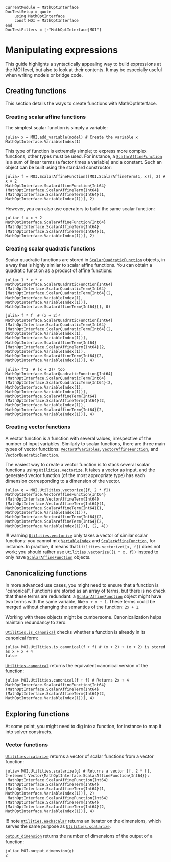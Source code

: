 ```@meta
CurrentModule = MathOptInterface
DocTestSetup = quote
    using MathOptInterface
    const MOI = MathOptInterface
end
DocTestFilters = [r"MathOptInterface|MOI"]
```

# Manipulating expressions

This guide highlights a syntactically appealing way to build expressions at the
MOI level, but also to look at their contents. It may be especially useful
when writing models or bridge code.

## Creating functions

This section details the ways to create functions with MathOptInterface.

### Creating scalar affine functions

The simplest scalar function is simply a variable:

```jldoctest expr; setup=:(model = MOI.Utilities.CachingOptimizer(MOI.Utilities.Model{Float64}(), MOI.Utilities.AUTOMATIC); )
julia> x = MOI.add_variable(model) # Create the variable x
MathOptInterface.VariableIndex(1)
```

This type of function is extremely simple; to express more complex functions,
other types must be used. For instance, a [`ScalarAffineFunction`](@ref) is a
sum of linear terms (a factor times a variable) and a constant. Such an object
can be built using the standard constructor:

```jldoctest expr
julia> f = MOI.ScalarAffineFunction([MOI.ScalarAffineTerm(1, x)], 2) # x + 2
MathOptInterface.ScalarAffineFunction{Int64}(MathOptInterface.ScalarAffineTerm{Int64}[MathOptInterface.ScalarAffineTerm{Int64}(1, MathOptInterface.VariableIndex(1))], 2)
```

However, you can also use operators to build the same scalar function:

```jldoctest expr
julia> f = x + 2
MathOptInterface.ScalarAffineFunction{Int64}(MathOptInterface.ScalarAffineTerm{Int64}[MathOptInterface.ScalarAffineTerm{Int64}(1, MathOptInterface.VariableIndex(1))], 2)
```

### Creating scalar quadratic functions

Scalar quadratic functions are stored in [`ScalarQuadraticFunction`](@ref)
objects, in a way that is highly similar to scalar affine functions. You can
obtain a quadratic function as a product of affine functions:

```jldoctest expr
julia> 1 * x * x
MathOptInterface.ScalarQuadraticFunction{Int64}(MathOptInterface.ScalarQuadraticTerm{Int64}[MathOptInterface.ScalarQuadraticTerm{Int64}(2, MathOptInterface.VariableIndex(1), MathOptInterface.VariableIndex(1))], MathOptInterface.ScalarAffineTerm{Int64}[], 0)

julia> f * f  # (x + 2)²
MathOptInterface.ScalarQuadraticFunction{Int64}(MathOptInterface.ScalarQuadraticTerm{Int64}[MathOptInterface.ScalarQuadraticTerm{Int64}(2, MathOptInterface.VariableIndex(1), MathOptInterface.VariableIndex(1))], MathOptInterface.ScalarAffineTerm{Int64}[MathOptInterface.ScalarAffineTerm{Int64}(2, MathOptInterface.VariableIndex(1)), MathOptInterface.ScalarAffineTerm{Int64}(2, MathOptInterface.VariableIndex(1))], 4)

julia> f^2  # (x + 2)² too
MathOptInterface.ScalarQuadraticFunction{Int64}(MathOptInterface.ScalarQuadraticTerm{Int64}[MathOptInterface.ScalarQuadraticTerm{Int64}(2, MathOptInterface.VariableIndex(1), MathOptInterface.VariableIndex(1))], MathOptInterface.ScalarAffineTerm{Int64}[MathOptInterface.ScalarAffineTerm{Int64}(2, MathOptInterface.VariableIndex(1)), MathOptInterface.ScalarAffineTerm{Int64}(2, MathOptInterface.VariableIndex(1))], 4)
```

### Creating vector functions

A vector function is a function with several values, irrespective of the number
of input variables. Similarly to scalar functions, there are three main types
of vector functions: [`VectorOfVariables`](@ref),
[`VectorAffineFunction`](@ref), and [`VectorQuadraticFunction`](@ref).

The easiest way to create a vector function is to stack several scalar
functions using [`Utilities.vectorize`](@ref). It takes a vector as input,
and the generated vector function (of the most appropriate type) has each
dimension corresponding to a dimension of the vector.

```jldoctest expr
julia> g = MOI.Utilities.vectorize([f, 2 * f])
MathOptInterface.VectorAffineFunction{Int64}(MathOptInterface.VectorAffineTerm{Int64}[MathOptInterface.VectorAffineTerm{Int64}(1, MathOptInterface.ScalarAffineTerm{Int64}(1, MathOptInterface.VariableIndex(1))), MathOptInterface.VectorAffineTerm{Int64}(2, MathOptInterface.ScalarAffineTerm{Int64}(2, MathOptInterface.VariableIndex(1)))], [2, 4])
```

!!! warning
    [`Utilities.vectorize`](@ref) only takes a vector of similar scalar
    functions: you cannot mix [`VariableIndex`](@ref) and
    [`ScalarAffineFunction`](@ref), for instance. In practice, it means that
    `Utilities.vectorize([x, f])` does not work; you should rather use
    `Utilities.vectorize([1 * x, f])` instead to only have
    [`ScalarAffineFunction`](@ref) objects.

## Canonicalizing functions

In more advanced use cases, you might need to ensure that a function is
"canonical". Functions are stored as an array of terms, but there is no check
that these terms are redundant: a [`ScalarAffineFunction`](@ref) object might
have two terms with the same variable, like `x + x + 1`. These terms could be
merged without changing the semantics of the function: `2x + 1`.

Working with these objects might be cumbersome. Canonicalization helps maintain
redundancy to zero.

[`Utilities.is_canonical`](@ref) checks whether a function is already in its
canonical form:

```jldoctest expr
julia> MOI.Utilities.is_canonical(f + f) # (x + 2) + (x + 2) is stored as x + x + 4
false
```

[`Utilities.canonical`](@ref) returns the equivalent canonical version of the
function:

```jldoctest expr
julia> MOI.Utilities.canonical(f + f) # Returns 2x + 4
MathOptInterface.ScalarAffineFunction{Int64}(MathOptInterface.ScalarAffineTerm{Int64}[MathOptInterface.ScalarAffineTerm{Int64}(2, MathOptInterface.VariableIndex(1))], 4)
```

## Exploring functions

At some point, you might need to dig into a function, for instance to map it
into solver constructs.

### Vector functions

[`Utilities.scalarize`](@ref) returns a vector of scalar functions from a
vector function:

```jldoctest expr
julia> MOI.Utilities.scalarize(g) # Returns a vector [f, 2 * f].
2-element Vector{MathOptInterface.ScalarAffineFunction{Int64}}:
 MathOptInterface.ScalarAffineFunction{Int64}(MathOptInterface.ScalarAffineTerm{Int64}[MathOptInterface.ScalarAffineTerm{Int64}(1, MathOptInterface.VariableIndex(1))], 2)
 MathOptInterface.ScalarAffineFunction{Int64}(MathOptInterface.ScalarAffineTerm{Int64}[MathOptInterface.ScalarAffineTerm{Int64}(2, MathOptInterface.VariableIndex(1))], 4)
```

!!! note
    [`Utilities.eachscalar`](@ref) returns an iterator on the dimensions, which
    serves the same purpose as [`Utilities.scalarize`](@ref).

[`output_dimension`](@ref) returns the number of dimensions of the
output of a function:

```jldoctest expr
julia> MOI.output_dimension(g)
2
```
